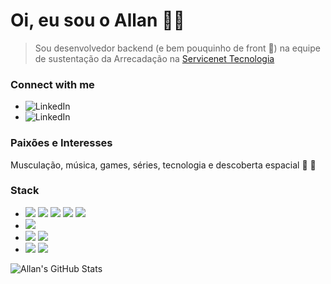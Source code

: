 # Oi, eu sou o Allan ✌🏼
> Sou desenvolvedor backend (e bem pouquinho de front 🙈) na equipe de sustentação da Arrecadação na [Servicenet Tecnologia](https://www.servicenet.com.br/)

### Connect with me
- [<img align="left" alt="LinkedIn" src="https://img.shields.io/badge/linkedin-%230077B5.svg?&style=social&logo=linkedin" />][Linkedin]
- [<img align="left" alt="LinkedIn" src="https://img.shields.io/badge/gmail-%230077B5.svg?&style=social&logo=gmail" />][gmail]

### Paixões e Interesses
Musculação, música, games, séries, tecnologia e descoberta espacial 🌃 🚀

### Stack
- ![](https://img.shields.io/badge/Python-3776AB?style=for-the-badge&logo=python&logoColor=white)
![](https://img.shields.io/badge/Go-00ADD8?style=for-the-badge&logo=go&logoColor=white)
![](https://img.shields.io/badge/Java-ED8B00?style=for-the-badge&logo=java&logoColor=white)
![](https://img.shields.io/badge/JavaScript-F7DF1E?style=for-the-badge&logo=javascript&logoColor=black)
![](https://img.shields.io/badge/Shell_Script-121011?style=for-the-badge&logo=gnu-bash&logoColor=white)
- ![](https://img.shields.io/badge/Selenium-43B02A?style=for-the-badge&logo=Selenium&logoColor=white)
- ![](https://img.shields.io/badge/PostgreSQL-316192?style=for-the-badge&logo=postgresql&logoColor=white)
![](https://img.shields.io/badge/redis-CC0000.svg?&style=for-the-badge&logo=redis&logoColor=white)
- ![](https://img.shields.io/badge/Docker-2CA5E0?style=for-the-badge&logo=docker&logoColor=white)
![](https://img.shields.io/badge/Linux-FCC624?style=for-the-badge&logo=linux&logoColor=black)

<img align="left" alt="Allan's GitHub Stats" src="https://github-readme-stats-rho-three.vercel.app/api?username=allanfs&show_icons=true&hide_border=true" />


[linkedin]: https://www.linkedin.com/in/allannfs/
[gmail]: mailto:allan.silva.dev@gmail.com?subject=Olá%20Allan
